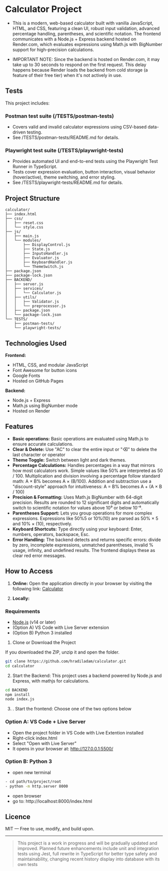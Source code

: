 # Calculator Project
- This is a modern, web-based calculator built with vanilla JavaScript, HTML, and CSS, featuring a clean UI, robust input validation, advanced percentage handling, parentheses, and scientific notation. The frontend communicates with a Node.js + Express backend hosted on Render.com, which evaluates expressions using Math.js with BigNumber support for high-precision calculations.

- IMPORTANT NOTE: Since the backend is hosted on Render.com, it may take up to 30 seconds to respond on the first request. This delay happens because Render loads the backend from cold storage (a feature of their free tier) when it's not actively in use. 


## Tests

This project includes:
### Postman test suite (/TESTS/postman-tests)
- Covers valid and invalid calculator expressions using CSV-based data-driven testing.
- See /TESTS/postman-tests/README.md for details.

### Playwright test suite (/TESTS/playwright-tests)
- Provides automated UI and end-to-end tests using the Playwright Test Runner in TypeScript.
- Tests cover expression evaluation, button interaction, visual behavior (hover/active), theme switching, and error styling.
- See /TESTS/playwright-tests/README.md for details.


## Project Structure

```
calculator/
├── index.html
├── css/
│   ├── reset.css
│   └── style.css
├── js/
│   ├── main.js
│   └── modules/
│       ├── DisplayControl.js
│       ├── State.js
│       ├── InputsHandler.js
│       ├── Evaluator.js
│       ├── KeyboardHandler.js
│       └── ThemeSwitch.js
├── package.json
├── package-lock.json
├── BACKEND/
│   ├── server.js
│   ├── services/
│   │   └── Calculator.js
│   ├── utils/
│   │   ├── Validator.js
│   │   └── preprocessor.js
│   ├── package.json
│   └── package-lock.json
└── TESTS/
    ├── postman-tests/
    └── playwright-tests/
```

## Technologies Used

**Frontend:** 
- HTML, CSS, and modular JavaScript
- Font Awesome for button icons
- Google Fonts
- Hosted on GitHub Pages

**Backend:**
- Node.js + Express
- Math.js using BigNumber mode
- Hosted on Render

## Features
- **Basic operations:** Basic operations are evaluated using Math.js to ensure accurate calculations.
- **Clear & Delete:** Use "AC" to clear the entire input or "⌫" to delete the last character or operator 
- **Theme Toggle:** Switch between light and dark themes.
- **Percentage Calculations:** Handles percentages in a way that mirrors how most calculators work. Simple values like 50% are interpreted as 50 / 100. Multiplication and division involving a percentage follow standard math: A × B% becomes A × (B/100).  Addition and subtraction use a "discount-style" approach for intuitiveness: A = B% becomes A + (A × B / 100)
- **Precision & Formatting:** Uses Math.js BigNumber with 64-digit precision. Results are rounded to 12 significant digits and automatically switch to scientific notation for values above 10⁹ or below 10⁻⁶.
- **Parentheses Support:** Lets you group operations for more complex expressions. Expressions like 50%5 or 10%(10) are parsed as 50% × 5 and 10% × (10), respectively.
- **Keyboard Shortcuts:** Type directly using your keyboard: Enter, numbers, operators, backspace, Esc.
- **Error Handling:** The backend detects and returns specific errors: divide by zero, incomplete expressions, unmatched parentheses, invalid % usage, infinity, and undefined results. The frontend displays these as clear red error messages.


## How to Access

1. **Online:** Open the application directly in your browser by visiting the following link: [Calculator](https://hradiladam.github.io/calculator/)

2. **Locally:** 

### Requirements

- [Node.js](https://nodejs.org/) (v14 or later)
- (Option A) VS Code with Live Server extension
- (Option B) Python 3 installed

1. Clone or Download the Project

If you downloaded the ZIP, unzip it and open the folder.

```bash
git clone https://github.com/hradiladam/calculator.git
cd calculator
```

2. Start the Backend: This project uses a backend powered by Node.js and Express, with mathjs for calculations.

```bash
cd BACKEND
npm install
node index.js
```


3. . Start the frontend: Choose one of the two options below

### Option A: VS Code + Live Server
- Open the project folder in VS Code with Live Extention installed
- Right-click index.html
- Select "Open with Live Server"
- It opens in your browser at: http://127.0.0.1:5500/

### Option B: Python 3
- open new terminal

```bash
- cd path/to/project/root
- python -m http.server 8000
```

- open browser
- go to: http://localhost:8000/index.html


## Licence
MIT — Free to use, modify, and build upon.


---


> This project is a work in progress and will be gradually updated and improved. Planned future enhancements include unit and integration tests using Jest, full rewrite in TypeScript for better type safety and maintainability, changing recent history display into database with its own tests


